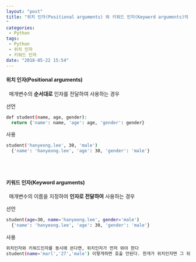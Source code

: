 ```yaml
---
layout: "post"
title: "위치 인자(Positional arguments) 와 키워드 인자(Keyword arguments)의 차이
"
categories:
 - Python
tags:
 - Python
 - 위치 인자     
 - 키워드 인자 
date: "2018-05-22 15:54"
---
```






#### 위치 인자(Positional arguments)
&nbsp; 매개변수의 **순서대로** 인자를 전달하여  사용하는 경우

선언
```bash
def student(name, age, gender):  
  return {'name': name, 'age': age, 'gender': gender}
```

사용
```bash
student('hanyeong.lee', 30, 'male')  
  {'name': 'hanyeong.lee', 'age': 30, 'gender': 'male'}
```




<br>
<br>


#### 키워드 인자(Keyword arguments)
&nbsp; 매개변수의 이름을 지정하여 **인자로 전달하여** 사용하는 경우

선언
```bash
student(age=30, name='hanyeong.lee', gender='male')
  {'name': 'hanyeong.lee', 'age': 30, 'gender': 'male'}
```

사용
```bash
위치인자와 키워드인자를 동시에 쓴다면, 위치인자가 먼저 와야 한다
student(name='marl','27','male') 이렇게하면 호출 안된다. 한개가 위치인자면 그 뒤도 위치인자 써야한다.
```
